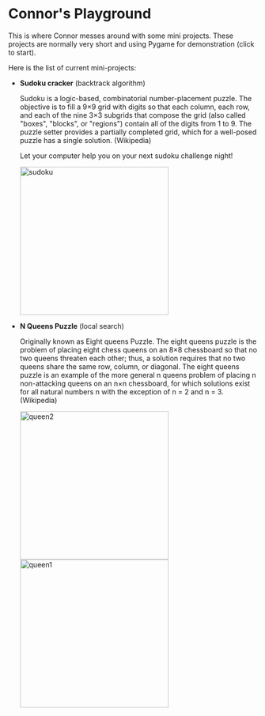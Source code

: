 # Connor's Playground

This is where Connor messes around with some mini projects. These projects are normally very short and using Pygame for demonstration (click to start).

Here is the list of current mini-projects:
- **Sudoku cracker** (backtrack algorithm)

  Sudoku is a logic-based, combinatorial number-placement puzzle. The objective is to fill a 9×9 grid with digits so that each column, each row, and each of the nine 3×3 subgrids that compose the grid (also called "boxes", "blocks", or "regions") contain all of the digits from 1 to 9. The puzzle setter provides a partially completed grid, which for a well-posed puzzle has a single solution. (Wikipedia)
  
  Let your computer help you on your next sudoku challenge night!

  <div>
      <img src="https://tech.connorx.wang/images/mini_project/sudoku.png" alt="sudoku" width="300"/>
  </div>


- **N Queens Puzzle** (local search)
  
  Originally known as Eight queens Puzzle. The eight queens puzzle is the problem of placing eight chess queens on an 8×8 chessboard so that no two queens threaten each other; thus, a solution requires that no two queens share the same row, column, or diagonal. The eight queens puzzle is an example of the more general n queens problem of placing n non-attacking queens on an n×n chessboard, for which solutions exist for all natural numbers n with the exception of n = 2 and n = 3. (Wikipedia)
  
  <div>
      <img src="https://tech.connorx.wang/images/mini_project/queen2.png" alt="queen2" height="300"/>
      <img src="https://tech.connorx.wang/images/mini_project/queen1.png" alt="queen1" height="300"/>
  </div>


